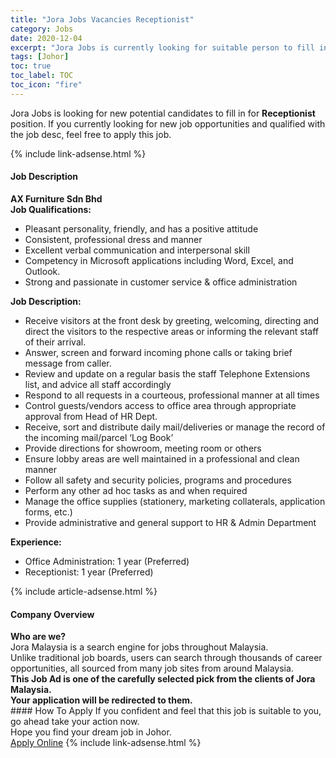```yaml
---
title: "Jora Jobs Vacancies Receptionist" 
category: Jobs 
date: 2020-12-04 
excerpt: "Jora Jobs is currently looking for suitable person to fill in the Receptionist which positioned at Johor" 
tags: [Johor] 
toc: true 
toc_label: TOC 
toc_icon: "fire" 
--- 
```


<p>Jora Jobs is looking for new potential candidates to fill in for <b>Receptionist</b> position. If you currently looking for new job opportunities and qualified with the job desc, feel free to apply this job.
</p>{% include link-adsense.html %} 
<div><div><div><h4>Job Description</h4></div></div><div><div><span><div><div><strong>AX Furniture Sdn Bhd</strong></div><div><strong>Job Qualifications:</strong></div><ul><li>Pleasant personality, friendly, and has a positive attitude</li><li>Consistent, professional dress and manner</li><li>Excellent verbal communication and interpersonal skill</li><li>Competency in Microsoft applications including Word, Excel, and Outlook.</li><li>Strong and passionate in customer service &amp; office administration</li></ul><div><strong>Job Description:</strong></div><ul><li>Receive visitors at the front desk by greeting, welcoming, directing and direct the visitors to the respective areas or informing the relevant staff of their arrival.</li><li>Answer, screen and forward incoming phone calls or taking brief message from caller.</li><li>Review and update on a regular basis the staff Telephone Extensions list, and advice all staff accordingly</li><li>Respond to all requests in a courteous, professional manner at all times</li><li>Control guests/vendors access to office area through appropriate approval from Head of HR Dept.</li><li>Receive, sort and distribute daily mail/deliveries or manage the record of the incoming mail/parcel &#8216;Log Book&#8217;</li><li>Provide directions for showroom, meeting room or others</li><li>Ensure lobby areas are well maintained in a professional and clean manner</li><li>Follow all safety and security policies, programs and procedures</li><li>Perform any other ad hoc tasks as and when required</li><li>Manage the office supplies (stationery, marketing collaterals, application forms, etc.)</li><li>Provide administrative and general support to HR &amp; Admin Department</li></ul><div><strong>Experience:</strong></div><ul><li>Office Administration: 1 year (Preferred)</li><li>Receptionist: 1 year (Preferred)</li></ul></div></span></div></div></div> 
{% include article-adsense.html %} 
<div><div><div><h4>Company Overview</h4></div></div><div><div><span><div><div>
<strong>Who are we?</strong></div>
<div>
	Jora Malaysia is a search engine for jobs throughout Malaysia.<br>
	Unlike traditional job boards, users can search through thousands of career opportunities, all sourced from many job sites from around Malaysia.&#160;</div>
<div>
<div>
<strong>This Job Ad is one of the carefully selected pick from the clients of Jora Malaysia.</strong></div>
<div>
<strong>Your application will be redirected to them.</strong></div>
</div></div></span></div></div></div> 
#### How To Apply 
If you confident and feel that this job is suitable to you, go ahead take your action now. <br/> 
Hope you find your dream job in Johor. <br/> 
<a href="https://www.jobstreet.com.my/en/job/receptionist-4436741?jobId=jobstreet-my-job-4436741&sectionRank=4&token=0~758661d1-dcd6-4a90-acab-46782bcebeec&fr=SRP%20View%20In%20New%20Ta" class="btn btn--info" target="_blank" rel="nofollow noopenner">Apply Online</a> 
{% include link-adsense.html %} 